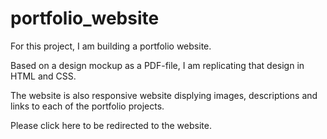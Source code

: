 # portfolio_website

For this project, I am building a portfolio website. 

Based on a design mockup as a PDF-file, I am replicating that design in HTML and CSS. 

The website is also responsive website displying images, descriptions and links to each of the portfolio projects.

Please click here to be redirected to the website. 